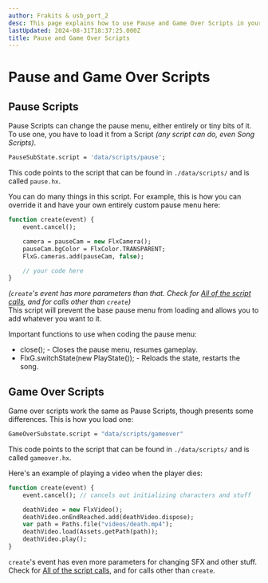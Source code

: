 ```yaml
---
author: Frakits & usb_port_2
desc: This page explains how to use Pause and Game Over Scripts in your mod!
lastUpdated: 2024-08-31T18:37:25.000Z
title: Pause and Game Over Scripts
---
```

# Pause and Game Over Scripts

## <h2 id="pause">Pause Scripts</h2>
Pause Scripts can change the pause menu, either entirely or tiny bits of it.<br>
To use one, you have to load it from a Script *(any script can do, even Song Scripts)*.
```haxe
PauseSubState.script = 'data/scripts/pause';
```
This code points to the script that can be found in ``./data/scripts/`` and is called ``pause.hx``.

You can do many things in this script. For example, this is how you can override it and have your own entirely custom pause menu here:
```haxe
function create(event) {
    event.cancel();

    camera = pauseCam = new FlxCamera();
    pauseCam.bgColor = FlxColor.TRANSPARENT;
    FlxG.cameras.add(pauseCam, false);

    // your code here
}
```
*(``create``'s event has more parameters than that. Check for <a href="../script-calls.md">All of the script calls</a>, and for calls other than ``create``)*<br>
This script will prevent the base pause menu from loading and allows you to add whatever you want to it.

Important functions to use when coding the pause menu:
- <syntax lang="haxe">close();</syntax> - Closes the pause menu, resumes gameplay.
- <syntax lang="haxe">FlxG.switchState(new PlayState());</syntax> - Reloads the state, restarts the song.

## <h2 id="gameover">Game Over Scripts</h2>
Game over scripts work the same as Pause Scripts, though presents some differences.
This is how you load one:
```haxe
GameOverSubstate.script = "data/scripts/gameover"
```
This code points to the script that can be found in ``./data/scripts/`` and is called ``gameover.hx``.

Here's an example of playing a video when the player dies:
```haxe
function create(event) {
    event.cancel(); // cancels out initializing characters and stuff

    deathVideo = new FlxVideo();
    deathVideo.onEndReached.add(deathVideo.dispose);
    var path = Paths.file("videos/death.mp4");
	deathVideo.load(Assets.getPath(path));
	deathVideo.play();
}
```

``create``'s event has even more parameters for changing SFX and other stuff. Check for <a href="../script-calls.md">All of the script calls</a>, and for calls other than ``create``.